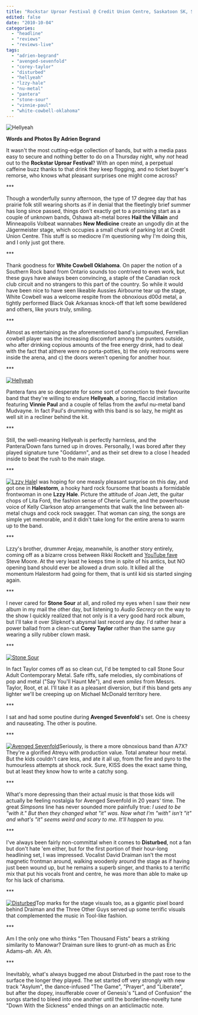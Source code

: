 ```yaml
---
title: "Rockstar Uproar Festival @ Credit Union Centre, Saskatoon SK, September 30, 2010"
edited: false
date: "2010-10-04"
categories:
  - "headline"
  - "reviews"
  - "reviews-live"
tags:
  - "adrien-begrand"
  - "avenged-sevenfold"
  - "corey-taylor"
  - "disturbed"
  - "hellyeah"
  - "lzzy-hale"
  - "nu-metal"
  - "pantera"
  - "stone-sour"
  - "vinnie-paul"
  - "white-cowbell-oklahoma"
---
```


![Hellyeah](http://www.hellbound.ca/wp-content/uploads/2010/10/uproar01.jpg "Hellyeah")

**Words and Photos By Adrien Begrand**

It wasn't the most cutting-edge collection of bands, but with a media pass easy to secure and nothing better to do on a Thursday night, why _not_ head out to the **Rockstar Uproar Festival**? With an open mind, a perpetual caffeine buzz thanks to that drink they keep flogging, and no ticket buyer's remorse, who knows what pleasant surprises one might come across?

\*\*\*

Though a wonderfully sunny afternoon, the type of 17 degree day that has prairie folk still wearing shorts as if in denial that the fleetingly brief summer has long since passed, things don't exactly get to a promising start as a couple of unknown bands, Oshawa alt-metal bores **Hail the Villain** and Minneapolis Volbeat wannabes **New Medicine** create an ungodly din at the Jägermeister stage, which occupies a small chunk of parking lot at Credit Union Centre. This stuff is so mediocre I'm questioning why I'm doing this, and I only just got there.

\*\*\*

Thank goodness for **White Cowbell Oklahoma**. On paper the notion of a Southern Rock band from Ontario sounds too contrived to even work, but these guys have always been convincing, a staple of the Canadian rock club circuit and no strangers to this part of the country. So while it would have been nice to have seen likeable Aussies Airbourne tear up the stage, White Cowbell was a welcome respite from the obnoxious d00d metal, a tightly performed Black Oak Arkansas knock-off that left some bewildered and others, like yours truly, smiling.

\*\*\*

Almost as entertaining as the aforementioned band's jumpsuited, Ferrellian cowbell player was the increasing discomfort among the punters outside, who after drinking copious amounts of the free energy drink, had to deal with the fact that a)there were no porta-potties, b) the only restrooms were inside the arena, and c) the doors weren't opening for another hour.

\*\*\*

[![](http://www.hellbound.ca/wp-content/uploads/2010/10/uproar02-300x225.jpg "Hellyeah")](http://www.hellbound.ca/wp-content/uploads/2010/10/uproar02.jpg)

Pantera fans are so desperate for some sort of connection to their favourite band that they're willing to endure **Hellyeah**, a boring, flaccid imitation featuring **Vinnie Paul** and a couple of fellas from the awful nu-metal band Mudvayne. In fact Paul's drumming with this band is so lazy, he might as well sit in a recliner behind the kit.

\*\*\*

Still, the well-meaning Hellyeah is perfectly harmless, and the Pantera/Down fans turned up in droves. Personally, I was bored after they played signature tune "Goddamn", and as their set drew to a close I headed inside to beat the rush to the main stage.

\*\*\*

[![](http://www.hellbound.ca/wp-content/uploads/2010/10/uproar03-225x300.jpg "Lzzy Hale")](http://www.hellbound.ca/wp-content/uploads/2010/10/uproar03.jpg)I was hoping for one measly pleasant surprise on this day, and got one in **Halestorm**, a hooky hard rock foursome that boasts a formidable frontwoman in one **Lzzy Hale**. Picture the attitude of Joan Jett, the guitar chops of Lita Ford, the fashion sense of Cherie Currie, and the powerhouse voice of Kelly Clarkson atop arrangements that walk the line between alt-metal chugs and cock rock swagger. That woman can _sing_, the songs are simple yet memorable, and it didn't take long for the entire arena to warm up to the band.

\*\*\*

Lzzy's brother, drummer Arejay, meanwhile, is another story entirely, coming off as a bizarre cross between Rikki Rockett and [YouTube fave](http://www.youtube.com/watch?v=6DVbt5W-DNc) Steve Moore. At the very least he keeps time in spite of his antics, but NO opening band should ever be allowed a drum solo. It killed all the momentum Halestorm had going for them, that is until kid sis started singing again.

\*\*\*

I never cared for **Stone Sour** at all, and rolled my eyes when I saw their new album in my mail the other day, but listening to _Audio Secrecy_ on the way to the show I quickly realized that not only is it a very good hard rock album, but I'll take it over Slipknot's abysmal last record any day. I'd rather hear a power ballad from a clean-cut **Corey Taylor** rather than the same guy wearing a silly rubber clown mask.

\*\*\*

[![](http://www.hellbound.ca/wp-content/uploads/2010/10/uproar04-300x225.jpg "Stone Sour")](http://www.hellbound.ca/wp-content/uploads/2010/10/uproar04.jpg)

In fact Taylor comes off as so clean cut, I'd be tempted to call Stone Sour Adult Contemporary Metal. Safe riffs, safe melodies, sly combinations of pop and metal ("Say You'll Haunt Me"), and even _smiles_ from Messrs. Taylor, Root, et al. I'll take it as a pleasant diversion, but if this band gets any lighter we'll be creeping up on Michael McDonald territory here.

\*\*\*

I sat and had some poutine during **Avenged Sevenfold**'s set. One is cheesy and nauseating. The other is poutine.

\*\*\*

[![](http://www.hellbound.ca/wp-content/uploads/2010/10/uproar05-225x300.jpg "Avenged Sevenfold")](http://www.hellbound.ca/wp-content/uploads/2010/10/uproar05.jpg)Seriously, is there a more obnoxious band than A7X? They're a glorified Atreyu with production value. Total amateur hour metal. But the kids couldn't care less, and ate it all up, from the fire and pyro to the humourless attempts at shock rock. Sure, KISS does the exact same thing, but at least they know how to write a catchy song.

\*\*\*

What's more depressing than their actual music is that those kids will actually be feeling nostalgia for Avenged Sevenfold in 20 years' time. The great _Simpsons_ line has never sounded more painfully true: _I used to be "with it." But then they changed what "it" was. Now what I'm "with" isn't "it" and what's "it" seems weird and scary to me. It'll happen to you._

\*\*\*

I've always been fairly non-committal when it comes to **Disturbed**, not a fan but don't hate 'em either, but for the first portion of their hour-long headlining set, I was impressed. Vocalist David Draiman isn't the most magnetic frontman around, walking woodenly around the stage as if having just been wound up, but he remains a superb singer, and thanks to a terrific mix that put his vocals front and centre, he was more than able to make up for his lack of charisma.

\*\*\*

[![](http://www.hellbound.ca/wp-content/uploads/2010/10/uproar06-225x300.jpg "Disturbed")](http://www.hellbound.ca/wp-content/uploads/2010/10/uproar06.jpg)Top marks for the stage visuals too, as a gigantic pixel board behind Draiman and the Three Other Guys served up some terrific visuals that complemented the music in Tool-like fashion.

\*\*\*

Am I the only one who thinks "Ten Thousand Fists" bears a striking similarity to Manowar? Draiman sure likes to grunt-_ah_ as much as Eric Adams-_ah._ _Ah. Ah._

\*\*\*

Inevitably, what's always bugged me about Disturbed in the past rose to the surface the longer they played. The set started off very strongly with new track "Asylum", the dance-infused "The Game", "Prayer", and "Liberate", but after the dopey, insufferable cover of Genesis's "Land of Confusion" the songs started to bleed into one another until the borderline-novelty tune "Down With the Sickness" ended things on an anticlimactic note.
